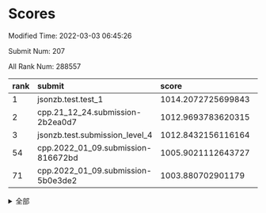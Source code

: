# Scores

Modified Time: 2022-03-03 06:45:26

Submit Num: 207

All Rank Num: 288557

| rank |               submit               |       score        |       sigma        | pk_num |
| :--- | :--------------------------------- | :----------------- | :----------------- | :----- |
| 1    | jsonzb.test.test_1                 | 1014.2072725699843 | 0.8236561453636457 | 5579   |
| 2    | cpp.21_12_24.submission-2b2ea0d7   | 1012.9693783620315 | 0.7830403880451767 | 5580   |
| 3    | jsonzb.test.submission_level_4     | 1012.8432156116164 | 0.8150193499410654 | 5577   |
| 54   | cpp.2022_01_09.submission-816672bd | 1005.9021112643727 | 0.7248389894169046 | 5576   |
| 71   | cpp.2022_01_09.submission-5b0e3de2 | 1003.880702901179  | 0.7085676858168063 | 5579   |


<details>
<summary>全部</summary>

| rank |                 submit                 |       score        |       sigma        | pk_num |
| :--- | :------------------------------------- | :----------------- | :----------------- | :----- |
| 1    | jsonzb.test.test_1                     | 1014.2072725699843 | 0.8236561453636457 | 5579   |
| 2    | cpp.21_12_24.submission-2b2ea0d7       | 1012.9693783620315 | 0.7830403880451767 | 5580   |
| 3    | jsonzb.test.submission_level_4         | 1012.8432156116164 | 0.8150193499410654 | 5577   |
| 4    | gobigger.level_3.submission_level_3_48 | 1011.6827457008459 | 0.7803955998496271 | 5576   |
| 5    | gobigger.level_3.submission_level_3_20 | 1011.5800110203976 | 0.7662353281348971 | 5574   |
| 6    | gobigger.level_3.submission_level_3_45 | 1011.3555657768654 | 0.7722183443640972 | 5579   |
| 7    | gobigger.level_3.submission_level_3_43 | 1010.9406117758327 | 0.7478469210644695 | 5577   |
| 8    | gobigger.level_3.submission_level_3_14 | 1010.9269329741439 | 0.7822717145418385 | 5580   |
| 9    | gobigger.level_3.submission_level_3_34 | 1010.8892498302378 | 0.773301820279736  | 5580   |
| 10   | gobigger.level_3.submission_level_3_0  | 1010.8813752159526 | 0.7693327744582019 | 5573   |
| 11   | gobigger.level_3.submission_level_3_19 | 1010.77054808782   | 0.7584723352270003 | 5577   |
| 12   | gobigger.level_3.submission_level_3_5  | 1010.7424386379884 | 0.7557072873488477 | 5576   |
| 13   | gobigger.level_3.submission_level_3_2  | 1010.7225209710912 | 0.7628393917781613 | 5577   |
| 14   | gobigger.level_3.submission_level_3_40 | 1010.6402319938512 | 0.7692935479046756 | 5576   |
| 15   | gobigger.level_3.submission_level_3_36 | 1010.5287162549624 | 0.7887347546775726 | 5578   |
| 16   | gobigger.level_3.submission_level_3_30 | 1010.4626050664667 | 0.7561421250353999 | 5575   |
| 17   | gobigger.level_3.submission_level_3_22 | 1010.4281835477017 | 0.7564237286172502 | 5575   |
| 18   | gobigger.level_3.submission_level_3_35 | 1010.4253211529237 | 0.7587137037039228 | 5574   |
| 19   | gobigger.level_3.submission_level_3_42 | 1010.4147775472411 | 0.7578709854192457 | 5573   |
| 20   | gobigger.level_3.submission_level_3_13 | 1010.3047622105224 | 0.7584391870084809 | 5575   |
| 21   | gobigger.level_3.submission_level_3_27 | 1010.2947256373479 | 0.7419461054549342 | 5578   |
| 22   | gobigger.level_3.submission_level_3_3  | 1010.246375833718  | 0.7693950645365703 | 5573   |
| 23   | gobigger.level_3.submission_level_3_24 | 1010.1611600172494 | 0.749203014505919  | 5579   |
| 24   | gobigger.level_3.submission_level_3_44 | 1010.0943957360446 | 0.7756213027880733 | 5574   |
| 25   | gobigger.level_3.submission_level_3_7  | 1010.0544092307367 | 0.7624828969816531 | 5580   |
| 26   | gobigger.level_3.submission_level_3_6  | 1009.9731387432688 | 0.7521830533148732 | 5578   |
| 27   | gobigger.level_3.submission_level_3_21 | 1009.9678991831137 | 0.7571410531988736 | 5577   |
| 28   | gobigger.level_3.submission_level_3_38 | 1009.9597861354716 | 0.7521937341965425 | 5583   |
| 29   | gobigger.level_3.submission_level_3_32 | 1009.9314384627729 | 0.7508402559198524 | 5583   |
| 30   | gobigger.level_3.submission_level_3_39 | 1009.8399418426959 | 0.7695871907563036 | 5575   |
| 31   | gobigger.level_3.submission_level_3_18 | 1009.8160164412072 | 0.7483487849032858 | 5577   |
| 32   | gobigger.level_3.submission_level_3_17 | 1009.7284803199168 | 0.7493420400550765 | 5572   |
| 33   | gobigger.level_3.submission_level_3_28 | 1009.693845871661  | 0.7349846598547903 | 5578   |
| 34   | gobigger.level_3.submission_level_3_8  | 1009.6586369527369 | 0.761398190358483  | 5577   |
| 35   | gobigger.level_3.submission_level_3_23 | 1009.6516804851891 | 0.746792611111027  | 5573   |
| 36   | gobigger.level_3.submission_level_3_16 | 1009.649641956599  | 0.7629575927043841 | 5577   |
| 37   | gobigger.level_3.submission_level_3_10 | 1009.6375174140491 | 0.737446613522452  | 5580   |
| 38   | gobigger.level_3.submission_level_3_49 | 1009.6056821666155 | 0.735760141487907  | 5580   |
| 39   | gobigger.level_3.submission_level_3_37 | 1009.5598465375405 | 0.7466777739951951 | 5572   |
| 40   | gobigger.level_3.submission_level_3_47 | 1009.5582020551491 | 0.7549083446386665 | 5580   |
| 41   | gobigger.level_3.submission_level_3_15 | 1009.5313213153953 | 0.7693219697424084 | 5575   |
| 42   | gobigger.level_3.submission_level_3_1  | 1009.498160040034  | 0.7799596986256176 | 5577   |
| 43   | gobigger.level_3.submission_level_3_4  | 1009.3963177559953 | 0.735533646539743  | 5567   |
| 44   | gobigger.level_3.submission_level_3_46 | 1009.2465533858523 | 0.7485312960137306 | 5573   |
| 45   | gobigger.level_3.submission_level_3_25 | 1009.1992544530584 | 0.736681554534021  | 5573   |
| 46   | gobigger.level_3.submission_level_3_12 | 1009.1938188567703 | 0.7521259342263076 | 5577   |
| 47   | gobigger.level_3.submission_level_3_33 | 1009.0836211871163 | 0.7552426531919949 | 5576   |
| 48   | gobigger.level_3.submission_level_3_26 | 1009.0705656628628 | 0.7471099861406912 | 5574   |
| 49   | gobigger.level_3.submission_level_3_29 | 1008.990233560465  | 0.7384639126627632 | 5570   |
| 50   | gobigger.level_3.submission_level_3_11 | 1008.9639719970496 | 0.7362949090459959 | 5576   |
| 51   | gobigger.level_3.submission_level_3_41 | 1008.7755768006407 | 0.7528332858887785 | 5575   |
| 52   | gobigger.level_3.submission_level_3_31 | 1008.6053859585094 | 0.7386204973230617 | 5577   |
| 53   | gobigger.level_3.submission_level_3_9  | 1008.5650170496615 | 0.7390059676532065 | 5577   |
| 54   | cpp.2022_01_09.submission-816672bd     | 1005.9021112643727 | 0.7248389894169046 | 5576   |
| 55   | gobigger.level_1.submission_level_1_4  | 1005.3844086966492 | 0.7274761058602663 | 5582   |
| 56   | gobigger.level_1.submission_level_1_41 | 1004.7454422989276 | 0.7217974279334094 | 5571   |
| 57   | gobigger.level_1.submission_level_1_11 | 1004.5284805053875 | 0.7233481843702317 | 5578   |
| 58   | gobigger.level_1.submission_level_1_28 | 1004.3460073083846 | 0.723273352305179  | 5573   |
| 59   | gobigger.level_1.submission_level_1_12 | 1004.2517324059743 | 0.7202288715344514 | 5573   |
| 60   | gobigger.level_1.submission_level_1_2  | 1004.2327808742116 | 0.7214921696361175 | 5577   |
| 61   | gobigger.level_1.submission_level_1_0  | 1004.2092342261562 | 0.7078759995831969 | 5577   |
| 62   | gobigger.level_1.submission_level_1_15 | 1004.1868548437719 | 0.7161505899875417 | 5574   |
| 63   | gobigger.level_1.submission_level_1_38 | 1004.1352055342699 | 0.7223187474347371 | 5580   |
| 64   | gobigger.level_1.submission_level_1_49 | 1004.0938419371771 | 0.7218072040478382 | 5578   |
| 65   | gobigger.level_1.submission_level_1_8  | 1004.0723977180003 | 0.714456141763436  | 5577   |
| 66   | gobigger.level_1.submission_level_1_26 | 1004.0709311892746 | 0.7239871390678181 | 5573   |
| 67   | gobigger.level_1.submission_level_1_47 | 1004.0427917093192 | 0.7209605081618176 | 5572   |
| 68   | gobigger.level_1.submission_level_1_10 | 1004.0369661772169 | 0.7217327407456108 | 5575   |
| 69   | gobigger.level_1.submission_level_1_29 | 1004.0187103722311 | 0.7366266022524699 | 5574   |
| 70   | gobigger.level_1.submission_level_1_20 | 1003.929578022742  | 0.7224606404660793 | 5571   |
| 71   | cpp.2022_01_09.submission-5b0e3de2     | 1003.880702901179  | 0.7085676858168063 | 5579   |
| 72   | gobigger.level_1.submission_level_1_45 | 1003.7931822853433 | 0.7086002052868    | 5573   |
| 73   | gobigger.level_1.submission_level_1_21 | 1003.7707079369819 | 0.7143068484965243 | 5576   |
| 74   | gobigger.level_1.submission_level_1_44 | 1003.7645970096555 | 0.718429411277788  | 5579   |
| 75   | gobigger.level_1.submission_level_1_23 | 1003.6844243007152 | 0.7207503166604953 | 5577   |
| 76   | gobigger.level_1.submission_level_1_3  | 1003.5252433005319 | 0.7160745219440146 | 5581   |
| 77   | gobigger.level_1.submission_level_1_39 | 1003.4662041211247 | 0.7146395237958891 | 5576   |
| 78   | gobigger.level_1.submission_level_1_18 | 1003.4343448534426 | 0.7098276522837657 | 5572   |
| 79   | gobigger.level_1.submission_level_1_1  | 1003.3204441908931 | 0.721444150380725  | 5576   |
| 80   | gobigger.level_1.submission_level_1_31 | 1003.2850046946221 | 0.7171678210778962 | 5572   |
| 81   | gobigger.level_1.submission_level_1_32 | 1003.2602891736665 | 0.7156659840064072 | 5577   |
| 82   | gobigger.level_1.submission_level_1_43 | 1003.1692856059094 | 0.7193221198639368 | 5577   |
| 83   | gobigger.level_1.submission_level_1_16 | 1003.0725463337465 | 0.7109756583204133 | 5578   |
| 84   | gobigger.level_1.submission_level_1_46 | 1003.0581368865851 | 0.7169703146843133 | 5580   |
| 85   | gobigger.level_1.submission_level_1_13 | 1003.0251601329528 | 0.7162624514792558 | 5577   |
| 86   | gobigger.level_1.submission_level_1_19 | 1002.971639509797  | 0.7218492663377643 | 5580   |
| 87   | gobigger.level_1.submission_level_1_17 | 1002.9607864597579 | 0.7075660970879248 | 5577   |
| 88   | gobigger.level_1.submission_level_1_34 | 1002.8738692718026 | 0.7239566718512028 | 5570   |
| 89   | gobigger.level_1.submission_level_1_5  | 1002.8550094602325 | 0.7127785304734731 | 5570   |
| 90   | gobigger.level_1.submission_level_1_37 | 1002.8004966437537 | 0.7172111531407229 | 5574   |
| 91   | gobigger.level_1.submission_level_1_6  | 1002.7996260780384 | 0.7090329840778533 | 5574   |
| 92   | gobigger.level_1.submission_level_1_27 | 1002.7287010901406 | 0.7151153551644788 | 5570   |
| 93   | gobigger.level_1.submission_level_1_24 | 1002.7108317912413 | 0.7194973511608973 | 5579   |
| 94   | gobigger.level_1.submission_level_1_25 | 1002.5914898242107 | 0.7135185619472492 | 5577   |
| 95   | gobigger.level_1.submission_level_1_14 | 1002.4812217342537 | 0.7210670272919204 | 5578   |
| 96   | gobigger.level_1.submission_level_1_36 | 1002.4584954769251 | 0.7123747298908755 | 5573   |
| 97   | gobigger.level_1.submission_level_1_30 | 1002.3962595508215 | 0.7182403360334277 | 5578   |
| 98   | gobigger.level_1.submission_level_1_7  | 1002.3920207005146 | 0.7108758931997633 | 5580   |
| 99   | gobigger.level_1.submission_level_1_48 | 1002.36186940504   | 0.7232426806466493 | 5569   |
| 100  | gobigger.level_1.submission_level_1_35 | 1002.1601474460292 | 0.7282110190751168 | 5578   |
| 101  | gobigger.level_1.submission_level_1_42 | 1002.0294976047369 | 0.7207006564802708 | 5572   |
| 102  | gobigger.level_1.submission_level_1_9  | 1001.9248851256636 | 0.7126989029175038 | 5577   |
| 103  | gobigger.level_1.submission_level_1_22 | 1001.8950330964079 | 0.7097267041589633 | 5575   |
| 104  | gobigger.level_1.submission_level_1_33 | 1001.7597005676175 | 0.719656973145753  | 5578   |
| 105  | gobigger.level_1.submission_level_1_40 | 1001.5389683631547 | 0.7178137415449996 | 5578   |
| 106  | gobigger.random.submission_random_37   | 997.5038188699754  | 0.7156202977245743 | 5570   |
| 107  | gobigger.random.submission_random_42   | 997.3694666224277  | 0.7169775559094997 | 5574   |
| 108  | gobigger.random.submission_random_13   | 997.1175827638596  | 0.7111117733614761 | 5574   |
| 109  | gobigger.random.submission_random_48   | 996.95038359887    | 0.7125177411932604 | 5569   |
| 110  | gobigger.random.submission_random_0    | 996.936163256053   | 0.7086427963061095 | 5571   |
| 111  | gobigger.random.submission_random_20   | 996.9119738050537  | 0.7042508145817002 | 5576   |
| 112  | gobigger.random.submission_random_10   | 996.7403331399231  | 0.7138225458235071 | 5579   |
| 113  | gobigger.random.submission_random_22   | 996.7379737029819  | 0.7041425749655391 | 5576   |
| 114  | gobigger.random.submission_random_45   | 996.6906692244597  | 0.7087106596963089 | 5578   |
| 115  | gobigger.random.submission_random_35   | 996.612732461905   | 0.709799556378206  | 5578   |
| 116  | gobigger.random.submission_random_38   | 996.5826723082844  | 0.7204419745638446 | 5579   |
| 117  | gobigger.random.submission_random_32   | 996.5767740827907  | 0.7128964155151695 | 5579   |
| 118  | gobigger.random.submission_random_40   | 996.5747735878582  | 0.7036491333864099 | 5576   |
| 119  | gobigger.random.submission_random_29   | 996.5499519979579  | 0.715770745135715  | 5572   |
| 120  | gobigger.random.submission_random_2    | 996.5388921405308  | 0.7173466501258996 | 5576   |
| 121  | gobigger.random.submission_random_24   | 996.451422016746   | 0.724582947111841  | 5575   |
| 122  | gobigger.random.submission_random_26   | 996.445441651458   | 0.7081761821546669 | 5575   |
| 123  | gobigger.random.submission_random_43   | 996.3810799336742  | 0.7164029096905838 | 5581   |
| 124  | gobigger.random.submission_random_9    | 996.3740495396739  | 0.7106911450807802 | 5573   |
| 125  | gobigger.random.submission_random_34   | 996.3210849860254  | 0.700218265556886  | 5577   |
| 126  | gobigger.random.submission_random_23   | 996.3171778761658  | 0.7230911883427418 | 5570   |
| 127  | gobigger.random.submission_random_4    | 996.3126901443203  | 0.7091976850921914 | 5578   |
| 128  | gobigger.random.submission_random_15   | 996.3021609716017  | 0.7014034877079852 | 5576   |
| 129  | gobigger.random.submission_random_49   | 996.2527139247237  | 0.7100750173415877 | 5574   |
| 130  | gobigger.random.submission_random_11   | 996.2393468659711  | 0.7106597078901232 | 5580   |
| 131  | gobigger.random.submission_random_7    | 996.1215480730144  | 0.7073112128983415 | 5578   |
| 132  | gobigger.random.submission_random_14   | 996.1189363391507  | 0.7173698049084605 | 5577   |
| 133  | gobigger.random.submission_random_21   | 996.1057396092214  | 0.7118328555672754 | 5570   |
| 134  | gobigger.random.submission_random_8    | 996.049336775206   | 0.7288677146711484 | 5582   |
| 135  | gobigger.random.submission_random_3    | 995.9818577954107  | 0.6936300296255661 | 5585   |
| 136  | gobigger.random.submission_random_44   | 995.9528485978568  | 0.7214735889005169 | 5571   |
| 137  | gobigger.random.submission_random_5    | 995.9462037455754  | 0.7087087069354704 | 5578   |
| 138  | gobigger.random.submission_random_19   | 995.7696480899676  | 0.7135858231354582 | 5576   |
| 139  | gobigger.random.submission_random_46   | 995.7107534590599  | 0.708864993276226  | 5575   |
| 140  | gobigger.random.submission_random_30   | 995.6709451332259  | 0.7163656345092696 | 5578   |
| 141  | gobigger.random.submission_random_28   | 995.5995396683078  | 0.7207160565699795 | 5573   |
| 142  | gobigger.random.submission_random_18   | 995.5738664954241  | 0.7122662379107851 | 5575   |
| 143  | gobigger.random.submission_random_47   | 995.4927379005973  | 0.7016678690653538 | 5571   |
| 144  | gobigger.random.submission_random_16   | 995.4007774395972  | 0.7123251216470765 | 5576   |
| 145  | gobigger.random.submission_random_6    | 995.382872881048   | 0.7097383546828901 | 5581   |
| 146  | gobigger.random.submission_random_31   | 995.3543802829104  | 0.7248844867338278 | 5581   |
| 147  | gobigger.random.submission_random_39   | 995.2745066843813  | 0.6950377693272102 | 5576   |
| 148  | gobigger.random.submission_random_12   | 995.2700710515346  | 0.7169197609868881 | 5576   |
| 149  | gobigger.random.submission_random_1    | 995.0814078077319  | 0.7223086294073519 | 5575   |
| 150  | gobigger.random.submission_random_27   | 995.0221169524874  | 0.7195208045465533 | 5580   |
| 151  | gobigger.random.submission_random_33   | 994.976717108424   | 0.7294156616445914 | 5579   |
| 152  | gobigger.random.submission_random_36   | 994.8971452816623  | 0.7114747608040963 | 5575   |
| 153  | gobigger.random.submission_random_17   | 994.8594249404205  | 0.7104881818466697 | 5575   |
| 154  | gobigger.random.submission_random_41   | 994.8272958513696  | 0.7021856461512626 | 5579   |
| 155  | gobigger.random.submission_random_25   | 994.6038554101247  | 0.7340939840459121 | 5572   |
| 156  | gobigger.level_2.submission_level_2_40 | 994.0695105907894  | 0.7180270039823183 | 5573   |
| 157  | gobigger.level_2.submission_level_2_15 | 994.0110351821231  | 0.7319642964571428 | 5577   |
| 158  | gobigger.level_2.submission_level_2_45 | 993.9953951188594  | 0.7314896686045749 | 5570   |
| 159  | gobigger.level_2.submission_level_2_2  | 993.8020476227587  | 0.7356901448126192 | 5579   |
| 160  | gobigger.level_2.submission_level_2_7  | 992.9923984988011  | 0.7294058425355913 | 5578   |
| 161  | gobigger.level_2.submission_level_2_48 | 992.9265943342795  | 0.7269851893212105 | 5572   |
| 162  | gobigger.level_2.submission_level_2_22 | 992.7995437426466  | 0.7436161358288387 | 5573   |
| 163  | gobigger.level_2.submission_level_2_25 | 992.7472591412244  | 0.7315517797047421 | 5573   |
| 164  | gobigger.level_2.submission_level_2_27 | 992.6406998314437  | 0.7315024342198657 | 5578   |
| 165  | gobigger.level_2.submission_level_2_11 | 992.6306397566466  | 0.7390747578999428 | 5574   |
| 166  | gobigger.level_2.submission_level_2_31 | 992.5951625594944  | 0.7510302233597832 | 5578   |
| 167  | gobigger.level_2.submission_level_2_28 | 992.5106710378033  | 0.7396248427601051 | 5577   |
| 168  | gobigger.level_2.submission_level_2_47 | 992.3656796016093  | 0.7470272442323486 | 5576   |
| 169  | gobigger.level_2.submission_level_2_37 | 992.3438847433075  | 0.7509395067214927 | 5574   |
| 170  | gobigger.level_2.submission_level_2_12 | 992.3076922619485  | 0.7446541495688546 | 5578   |
| 171  | gobigger.level_2.submission_level_2_26 | 992.3026071674043  | 0.7403181552487282 | 5575   |
| 172  | gobigger.level_2.submission_level_2_19 | 992.2868183801799  | 0.7387545132400206 | 5574   |
| 173  | gobigger.level_2.submission_level_2_38 | 992.2109198384704  | 0.7414350116903501 | 5574   |
| 174  | gobigger.level_2.submission_level_2_39 | 992.1722104203252  | 0.7558599509426857 | 5577   |
| 175  | gobigger.level_2.submission_level_2_24 | 992.1338383362939  | 0.7335342024141382 | 5574   |
| 176  | gobigger.level_2.submission_level_2_20 | 992.1130433923946  | 0.7442298345566454 | 5576   |
| 177  | gobigger.level_2.submission_level_2_49 | 992.0960519950081  | 0.7554310988040374 | 5575   |
| 178  | gobigger.level_2.submission_level_2_13 | 991.9917834173993  | 0.7677828071571021 | 5576   |
| 179  | gobigger.level_2.submission_level_2_17 | 991.9798689449495  | 0.7478447499099311 | 5583   |
| 180  | gobigger.level_2.submission_level_2_43 | 991.9486152888952  | 0.7774923117086927 | 5574   |
| 181  | gobigger.level_2.submission_level_2_44 | 991.8355297148925  | 0.743476747133217  | 5577   |
| 182  | gobigger.level_2.submission_level_2_36 | 991.8352138379678  | 0.758213009428661  | 5577   |
| 183  | gobigger.level_2.submission_level_2_42 | 991.8153845908153  | 0.7320897697287967 | 5576   |
| 184  | gobigger.level_2.submission_level_2_18 | 991.7542051945437  | 0.7728203645204882 | 5573   |
| 185  | gobigger.level_2.submission_level_2_0  | 991.7128832500348  | 0.7672992455464832 | 5576   |
| 186  | gobigger.level_2.submission_level_2_3  | 991.7117851396647  | 0.7338724108445824 | 5576   |
| 187  | gobigger.level_2.submission_level_2_30 | 991.7042342571019  | 0.770409363462466  | 5575   |
| 188  | gobigger.level_2.submission_level_2_9  | 991.6585226092203  | 0.7561353443547726 | 5572   |
| 189  | gobigger.level_2.submission_level_2_8  | 991.5768921800956  | 0.7430814401562331 | 5576   |
| 190  | gobigger.level_2.submission_level_2_41 | 991.5657464493707  | 0.7428939166051922 | 5576   |
| 191  | gobigger.level_2.submission_level_2_16 | 991.5508196129638  | 0.747750370025656  | 5575   |
| 192  | gobigger.level_2.submission_level_2_29 | 991.3907897561337  | 0.7484014007163431 | 5575   |
| 193  | gobigger.level_2.submission_level_2_10 | 991.2890766766569  | 0.7580719248447654 | 5582   |
| 194  | gobigger.level_2.submission_level_2_14 | 991.0861085471297  | 0.7562417661491068 | 5575   |
| 195  | gobigger.level_2.submission_level_2_6  | 991.0856906602942  | 0.7461859070741357 | 5577   |
| 196  | gobigger.level_2.submission_level_2_5  | 991.0190671482985  | 0.7700719222347405 | 5582   |
| 197  | gobigger.level_2.submission_level_2_1  | 990.9000444250263  | 0.769701492986303  | 5576   |
| 198  | gobigger.level_2.submission_level_2_21 | 990.8764953731776  | 0.7572265216072976 | 5575   |
| 199  | gobigger.level_2.submission_level_2_46 | 990.8353684048486  | 0.7487998019815542 | 5577   |
| 200  | gobigger.level_2.submission_level_2_35 | 990.7859094283913  | 0.7451036222350399 | 5575   |
| 201  | gobigger.level_2.submission_level_2_4  | 990.6896693227479  | 0.7549192629866027 | 5575   |
| 202  | gobigger.level_2.submission_level_2_34 | 990.4979894626796  | 0.7558812959174335 | 5575   |
| 203  | gobigger.level_2.submission_level_2_33 | 990.4851568223463  | 0.7791703086888147 | 5577   |
| 204  | gobigger.level_2.submission_level_2_32 | 990.2174945124755  | 0.7784928591102414 | 5579   |
| 205  | gobigger.level_2.submission_level_2_23 | 990.0723809382555  | 0.7590263888381127 | 5578   |
| 206  | gobigger.none.submission_none_0        | 978.7885408009     | 1.2406233447162127 | 5578   |
| 207  | gobigger.none.submission_none_1        | 974.7431463800551  | 1.6081941659965404 | 5576   |

</details>
